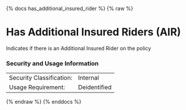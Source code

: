 {% docs has_additional_insured_rider %}
{% raw %}

<a name="has_additional_insured_rider"></a>
# Has Additional Insured Riders (AIR)

Indicates if there is an Additional Insured Rider on the policy

### Security and Usage Information
|     |     |
| --- | --- |
| Security Classification: | Internal |
| Usage Requirement:       | Deidentified |

{% endraw %}
{% enddocs %}